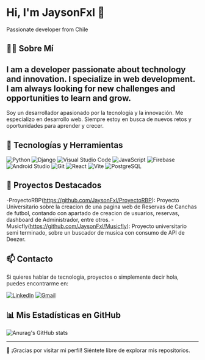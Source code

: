 # Hi, I'm JaysonFxl 👋
Passionate developer from Chile

## 🙋‍♂️ Sobre Mí

I am a developer passionate about technology and innovation. I specialize in web development.
I am always looking for new challenges and opportunities to learn and grow.
----------------------------------------------------------------------------------------------------
Soy un desarrollador apasionado por la tecnología y la innovación. Me especializo en desarrollo web. 
Siempre estoy en busca de nuevos retos y oportunidades para aprender y crecer. 


## 🔧 Tecnologías y Herramientas
![Python](https://img.shields.io/badge/python-3670A0?style=for-the-badge&logo=python&logoColor=ffdd54)
![Django](https://img.shields.io/badge/django-%23092E20.svg?style=for-the-badge&logo=django&logoColor=white)
![Visual Studio Code](https://img.shields.io/badge/Visual%20Studio%20Code-0078d7.svg?style=for-the-badge&logo=visual-studio-code&logoColor=white)
![JavaScript](https://img.shields.io/badge/javascript-%23323330.svg?style=for-the-badge&logo=javascript&logoColor=%23F7DF1E)
![Firebase](https://img.shields.io/badge/firebase-%23039BE5.svg?style=for-the-badge&logo=firebase)
![Android Studio](https://img.shields.io/badge/Android%20Studio-3DDC84.svg?style=for-the-badge&logo=android-studio&logoColor=white)
![Git](https://img.shields.io/badge/-Git-black?style=flat-square&logo=git)
![React](https://img.shields.io/badge/-React-61DAFB?style=flat-square&logo=react&logoColor=black)
![Vite](https://img.shields.io/badge/vite-%23646CFF.svg?style=for-the-badge&logo=vite&logoColor=white)
![PostgreSQL](https://img.shields.io/badge/-PostgreSQL-336791?style=flat-square&logo=postgresql&logoColor=white)

## 🌟 Proyectos Destacados
-ProyectoRBP(https://github.com/JaysonFxl/ProyectoRBP): Proyecto Universitario sobre la creacion de una pagina web de Reservas de Canchas de futbol, contando con apartado de creacion de usuarios, reservas, dashboard de Administrador, entre otros.
-Musicfly(https://github.com/JaysonFxl/Musicfly): Proyecto universitario semi terminado, sobre un buscador de musica con consumo de API de Deezer.

## 📫 Contacto

Si quieres hablar de tecnología, proyectos o simplemente decir hola, puedes encontrarme en:

[![LinkedIn](https://img.shields.io/badge/linkedin-%230077B5.svg?style=for-the-badge&logo=linkedin&logoColor=white)](https://www.linkedin.com/in/jayson-flores-cartes-7b2536249/)
[![Gmail](https://img.shields.io/badge/Gmail-D14836?style=for-the-badge&logo=gmail&logoColor=white)](mailto:jayson.flores.cartes@gmail.com)

## 📊 Mis Estadísticas en GitHub

![Anurag's GitHub stats](https://github-readme-stats.vercel.app/api?username=JaysonFxl&show_icons=true&theme=radical)

---
💬 ¡Gracias por visitar mi perfil! Siéntete libre de explorar mis repositorios.
